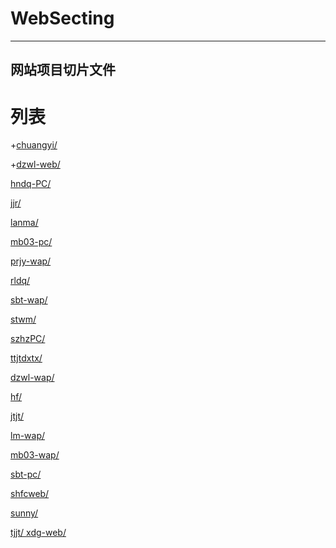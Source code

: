 # WebSecting
-----
网站项目切片文件
-----
列表
===============
+[chuangyi/](chuangyi/) 

+[dzwl-web/](dzwl-web/)

<a href="dzwl-web/">hndq-PC/  

<a href="dzwl-web/">jjr/  

<a href="dzwl-web/">lanma/  

<a href="dzwl-web/">mb03-pc/ 

<a href="dzwl-web/">prjy-wap/ 

<a href="dzwl-web/">rldq/  

<a href="dzwl-web/">sbt-wap/ 

<a href="dzwl-web/">stwm/   

<a href="dzwl-web/">szhzPC/ 

<a href="dzwl-web/">ttjtdxtx/

<a href="dzwl-web/">dzwl-wap/ 

<a href="dzwl-web/">hf/   

<a href="dzwl-web/">jtjt/  

<a href="dzwl-web/">lm-wap/

<a href="dzwl-web/">mb03-wap/

<a href="dzwl-web/">sbt-pc/  

<a href="dzwl-web/">shfcweb/ 

<a href="dzwl-web/">sunny/ 

<a href="dzwl-web/">tjjt/
<a href="dzwl-web/">xdg-web/
